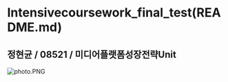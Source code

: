 # Intensivecoursework_final_test(README.md)
## 정현균 / 08521 / 미디어플랫폼성장전략Unit
![photo.PNG](https://github.com/thiago9909/data_ingest/blob/master/photo.jpg?raw=true)
